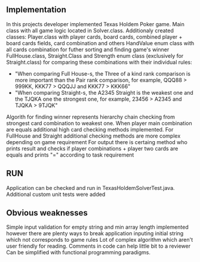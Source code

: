 ## Implementation

In this projects developer implemented Texas Holdem Poker game.
Main class with all game logic located in Solver.class. 
Additionaly created classes:
Player.class with player cards, board cards, combined player + board cards fields, card combination and others
HandValue enum class with all cards combination for futher sorting and finding game's winner
FullHouse.class, Straight.Class and Strength enum class (exclusively for Straight.class) for comparing these combinations with their individual rules:

- "When comparing Full House-s, the Three of a kind rank comparison is more important than the Pair rank comparison, for example, QQQ88 > 999KK, KKK77 > QQQJJ and KKK77 > KKK66"
- "When comparing Straight-s, the A2345 Straight is the weakest one and the TJQKA one the strongest one, for example, 23456 > A2345 and TJQKA > 9TJQK"

Algorith for finding winner represents hierarchy chain checking from strongest card combination to weakest one.
When player main combination are equals additional high card checking methods implemented. For FullHouse and Straight additional checking methods are more complex depending on game requirement
For output there is certaing method who prints result and checks if player combinations + player two cards are equals and prints "=" according to task requirement

## RUN

Application can be checked and run in TexasHoldemSolverTest.java.
Additional custom unit tests were added

## Obvious weaknesses

Simple input validation for empty string and min array length implemented however there are plenty ways to break application inputing initial string which not corresponds to game rules
Lot of complex algorithm which aren't user friendly for reading. Comments in code can help little bit to a reviewer
Can be simplified with functional programming paradigms.
